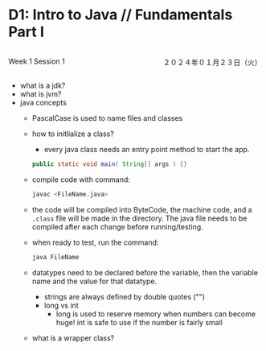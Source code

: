 # D1: Intro to Java // Fundamentals Part I

<div style="display: flex; justify-content: space-between;">
    <p>Week 1 Session 1</p>
    <p>２０２４年０１月２３日（火）</p>
</div>

- what is a jdk?
- what is jvm?
- java concepts
    <!-- - camelCase is used to name files -->
    - PascalCase is used to name files and classes
    - how to initlialize a class?
        - every java class needs an entry point method to start the app.
        ```java
        public static void main( String[] args ) {}
        ```
    
    - compile code with command:
        ```bash
        javac <FileName.java>
        ```
    - the code will be compiled into ByteCode, the machine code, and a `.class` file will be made in the directory. The java file needs to be compiled after each change before running/testing.
    - when ready to test, run the command:
        ```bash
        java FileName
        ```
    
    - datatypes need to be declared before the variable, then the variable name and the value for that datatype.
        - strings are always defined by double quotes ("")
        - long vs int
            - long is used to reserve memory when numbers can become huge! int is safe to use if the number is fairly small
    
    - what is a wrapper class?